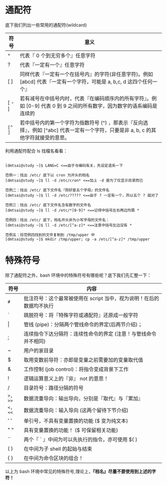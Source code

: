 # 通配符
底下我们列出一些常用的通配符(wildcard)

| 符号     | 意义                                                                            |
| ------ | ----------------------------------------------------------------------------- |
| `*`    | 代表『 0 个到无穷多个』任意字符                                                             |
| ?      | 代表『一定有一个』任意字符                                                                 |
| [ ]    | 同样代表『一定有一个在括号内』的字符(非任意字符)。例如 [abcd] 代表『一定有一个字符，可能是 a, b,c, d 这四个任何一个』         |
| [ - ]  | 若有减号在中括号内时，代表『在编码顺序内的所有字符』。例如 [0-9] 代表 0 到 9 之间的所有数字，因为数字的语系编码是连续的            |
| `[^ ]` | 若中括号内的第一个字符为指数符号 (^) ，那表示『反向选择』，例如 [^abc] 代表一定有一个字符，只要是非 a, b, c 的其他字符就接受的意思。 |
利用通配符配合 ls 找檔名看看：
```shell

[dmtsai@study ~]$ LANG=C <==由于与编码有关，先设定语系一下

范例一：找出 /etc/ 底下以 cron 为开头的档名
[dmtsai@study ~]$ ll -d /etc/cron* <==加上 -d 是为了仅显示目录而已

范例二：找出 /etc/ 底下文件名『刚好是五个字母』的文件名
[dmtsai@study ~]$ ll -d /etc/????? <==由于 ? 一定有一个，所以五个 ? 就对了

范例三：找出 /etc/ 底下文件名含有数字的文件名
[dmtsai@study ~]$ ll -d /etc/*[0-9]* <==记得中括号左右两边均需 *

范例四：找出 /etc/ 底下，档名开头非为小写字母的文件名：
[dmtsai@study ~]$ ll -d /etc/[^a-z]* <==注意中括号左边没有 *

范例五：将范例四找到的文件复制到 /tmp/upper 中
[dmtsai@study ~]$ mkdir /tmp/upper; cp -a /etc/[^a-z]* /tmp/upper
```
# 特殊符号
除了通配符之外，bash 环境中的特殊符号有哪些呢？底下我们先汇整一下：

| 符号      | 内容                                     |
| ------- | -------------------------------------- |
| `#`     | 批注符号：这个最常被使用在 script 当中，视为说明！在后的数据均不执行 |
| \`      | 跳脱符号：将『特殊字符或通配符』还原成一般字符                |
| \|      | 管线 (pipe)：分隔两个管线命令的界定(后两节介绍)；          |
| ;       | 连续指令下达分隔符：连续性命令的界定 (注意！与管线命令并不相同)      |
| ~       | 用户的家目录                                 |
| $       | 取用变数前导符：亦即是变量之前需要加的变量取代值               |
| &       | 工作控制 (job control)：将指令变成背景下工作          |
| !       | 逻辑运算意义上的『非』 not 的意思！                   |
| /       | 目录符号：路径分隔的符号                           |
| `>, >>` | 数据流重导向：输出导向，分别是『取代』与『累加』               |
| `<, <<` | 数据流重导向：输入导向 (这两个留待下节介绍)                |
| ' '     | 单引号，不具有变量置换的功能 ($ 变为纯文本)               |
| " "     | 具有变量置换的功能！ ($ 可保留相关功能)                 |
| \`\`    | 两个『 \` 』中间为可以先执行的指令，亦可使用 $( )          |
| ( )     | 在中间为子 shell 的起始与结束                     |
| { }     | 在中间为命令区块的组合！                           |

以上为 bash 环境中常见的特殊符号,理论上，**『档名』尽量不要使用到上述的字符！**